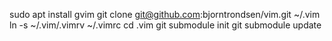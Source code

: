 sudo apt install gvim
git clone git@github.com:bjorntrondsen/vim.git ~/.vim
ln -s ~/.vim/.vimrv ~/.vimrc
cd .vim
git submodule init
git submodule update
